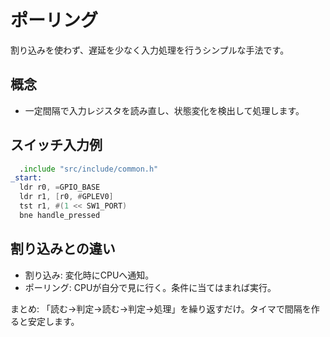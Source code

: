 # ポーリング

割り込みを使わず、遅延を少なく入力処理を行うシンプルな手法です。

## 概念

- 一定間隔で入力レジスタを読み直し、状態変化を検出して処理します。

## スイッチ入力例

```asm
  .include "src/include/common.h"
_start:
  ldr r0, =GPIO_BASE
  ldr r1, [r0, #GPLEV0]
  tst r1, #(1 << SW1_PORT)
  bne handle_pressed
```

## 割り込みとの違い

- 割り込み: 変化時にCPUへ通知。
- ポーリング: CPUが自分で見に行く。条件に当てはまれば実行。

まとめ: 「読む→判定→読む→判定→処理」を繰り返すだけ。タイマで間隔を作ると安定します。
